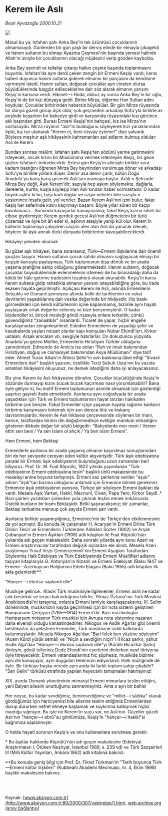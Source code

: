 # Kerem ile Aslı

*Beşir Ayvazoğlu 2000.10.21*

<div>
 <img border="0" src="/web/20020430095427im_/http://www.aksiyon.com.tr/yazar/besirayvazoglu.jpg"/>
 <p class="spot">
  Masal bu ya, Isfahan şahı Anka Bey'in tek üzüntüsü çocuklarının olmamasıydı. Günlerden bir gün yaşlı bir derviş elinde bir elmayla çıkageldi ve hanım sultanın bu elmayı Ayazma Çeşmesi'nin başında yemesi halinde Allah'ın izniyle bir çocuklarının olacağı müjdesini verip gözden kayboldu.
 </p>
 <p class="metin">
  Anka Bey sevindi ve tellallar çıkarıp halkın çeşme başında toplanmasını buyurdu. Isfahan'da aynı derdi çeken zengin bir Ermeni Keşişi vardı; karısı haberi duyunca hanım sultana giderek elmanın bir parçasını da kendisine vermesini istedi. Hanım sultan, doğacak çocuklar ayrı cinsten olursa büyüdüklerinde başgöz edileceklerine dair söz alarak elmanın yarısını Keşiş'in karısına verdi. Hikmet—i Hüda, dokuz ay sonra Anka Bey'in bir oğlu, Keşiş'in de bir kızı dünyaya geldi. Birine Mirza, diğerine Han Sultan adını koydular. Çocuklar birbirinden habersiz büyüdüler. Bir gün Mirza rüyasında bir dünya güzeli görüp âşık oldu; çok geçmeden arkadaşı Sofu'yla birlikte av peşinde koşarken bir bahçeye girdi ve karşısında rüyasındaki kızı görünce aklı başından gitti. Burası Ermeni Keşişi'nin bahçesi, kız ise Mirza'nın sözlüsüydü. Mirza rüyanın "aslı"nı bulduğunu söyleyerek kızı yanaklarından öptü, kız ise utanarak "Kerem et, beni rüsvay eyleme!" diye yalvardı. Böylece meşhur aşk hikâyesinin kahramanları asıl adlarını bulmuş oldular: Aslı ile Kerem.
 </p>
 <p class="metin">
  Bundan sonrası malûm; Isfahan şahı Keşiş'ten sözünü yerine getirmesini isteyecek, ancak kızını bir Müslümana vermek istemeyen Keşiş, bir gece gizlice Isfahan'ı terkedecektir. Ertesi gün Keşiş'in ailesiyle birlikte sırra kadem bastığını öğrenen Mirza Bey beyninden vurulmuşa döner ve arkadaşı Sofu'yla birlikte yollara düşer. Demir asa demir çarık, bütün Doğu Anadolu'yu karış karış gezerek Aslı'sını aramaya başlar. Artık o Şehzade Mirza Bey değil, Âşık Kerem'dir; sazıyla hep aşkını söylemekte, dağlarla, derelerle, kurtla, kuşla söyleşip Han Aslı'sından haber sormaktadır. O kadar büyük aşktır ki bu, başı karlı dağlar ve azgın nehirler bile sazıyla o seslenince insafa gelir, yol verirler. Bazan Kerem Aslı'nın izini bulur, fakat Keşiş her seferinde kızını kaçırmayı başarır. Böyle yıllar süren bir kaçıp kovalamaca... Sonunda kavuşurlar kavuşmasına; fakat Keşiş kızına sihirli bir elbise giydirmiştir; Kerem gerdek gecesi Aslı'nın düğmelerini bir türlü çözemez ve öyle bir âh eder ki, aşkının ateşiyle yanıp kül olur. Kerem'in küllerini toplamaya çalışırken saçları alev alan Aslı da yanarak ölecek; böylece iki âşık ancak öteki dünyada birbirlerine kavuşabileceklerdi.
 </p>
 <p class="metin">
  Hikâyeyi yeniden okumak
 </p>
 <p class="metin">
  Bu güzel aşk hikâyesi, bana sorarsanız, Türk—Ermeni ilişkilerine dair önemli ipuçları taşıyor. Hanım sultanın çocuk sahibi olmasını sağlayacak elmayı bir keşişin karısıyla paylaşması, Türk toplumunun dışa dönük ve bir arada yaşama pratiğine sahip olduğunu göstermektedir. Hanım sultanın, doğacak çocuklar büyüdüklerinde evlenmelerini istemesi de bu biraradalığı daha da köklü bir hâle getirme iradesinin tezahürü olarak okunabilir. Keşiş'in karısı hanım sultana gidip rahatlıkla elmanın yarısını isteyebildiğine göre, bu irade esasen hayata geçirilmiştir. Açıkçası Kerem ile Aslı, aslında Ermenilerin Selçuklu ve Osmanlı şemsiyesi altında belki de tarihlerinin en rahat devirlerini yaşadıklarına dair vesika değerinde bir hikâyedir. Hiç baskı görmedikleri için kendi kültürlerinin içine kapanmamış, bizimle aynı hayatı paylaşarak ortak değerler edinmiş ve bize benzemişlerdi. O kadar bizdendiler ki, birçok mesleği gönül rızasıyla onlara terkettik; çünkü güvendiğimiz "zanaatkâr" insanlardı. Ticaret de yapar, hiçbir engelle karşılaşmadan zenginleşirlerdi. Eskiden Ermenilerin de yaşadığı şehir ve kasabalarda yaşları müsait olanlar kapı komşuları Nubar Efendi'leri, Kirkor ustaları, Arşak amcaları vb. sevgiyle hatırlarlar. On dokuzuncu yüzyılda Anadolu'yu gezen Moltke, Ermenilerin Hıristiyan Türkler olduğunu zannetmiştir. Edmondo de Amicis ise onları "Ruh ve iman bakımından Hıristiyan, doğuş ve cismaniyet bakımından Asya Müslümanı" diye tarif eder. Ahmet Turan Alkan'ın Altıncı Şehir'in son baskısına ilâve ettiği "Sivaslı Ermenilere dair" başlıklı yazısını, özellikle Terzi Sebuh Usta'nın bu yazıda anlatılan hikâyesini okuyunuz, ne demek istediğimi daha iyi anlayacaksınız.
 </p>
 <p class="metin">
  Biz yine Kerem ile Aslı hikâyesine dönelim. Çocuklar büyüdüğünde Keşiş'in sözünde durmayıp kızını bucak bucak kaçırması nasıl yorumlanabilir? Bana öyle geliyor ki, bu motif Ermeni toplumunun asimile olmamak için gösterdiği şaşırtıcı gayreti ifade etmektedir. Asırlarca aynı coğrafyada bir arada yaşadıkları için Türk ve Ermeni toplumlarının hayat tarzları hakikaten birbirine çok benzer. Fakat Ermeniler içiçe yaşanan hayata rağmen kanların birbirine karışmasını önlemek için son derece titiz ve kıskanç davranmışlardır. Kerem ile Aslı hikâyesi çerçevesinde söylenen bir mani, bence, taraflardan birinin din değiştirmedikçe evliliğin mümkün olmadığını gösteren dikkate değer bir sözlü belgedir: "Bahçelerde mor meni / Verem ettin sen beni / Ya sen İslam ol ahçik / Ya ben olam Ermeni".
 </p>
 <p class="metin">
  Hem Ermeni, hem Bektaşi
 </p>
 <p class="metin">
  Ermenilerle asırlarca bir arada yaşamış olmanın kaçınılmaz sonuçlarından biri de her seviyede cereyan eden kültür alışverişidir. Türk âşık edebiyatına paralel bir Ermeni âşık edebiyatının bulunduğunu uzun zamandan beri biliyoruz. Prof. Dr. M. Fuat Köprülü, 1922 yılında yayımlanan "Türk edebiyatının Ermeni edebiyatına tesiri" başlıklı ünlü makalesinde bu meseleyi enine boyuna tartışmıştı. Ermeni saz şairlerine verilen "aşuk" adının "âşık"tan bozma olduğunu anlamak için Ermenice bilmek gerekmez. Ermenice âşık edebiyatının yanısıra, Türkçe şiir söyleyen Ermeni âşıkları da vardı. Mesela Âşık Vartan, Hakkî, Mecnunî, Civan, Papa Yero, Kirkor Seydî..* Bazı şairleri yazdıkları şiirlerden yola çıkarak teşhis etmek imkânsızdır. Üstelik bunların bir kısmı Bektaşidir. Belki şaşıracaksınız; bir zamanlar, Bektaşi tarikatine mensup çok sayıda Ermeni şair vardı.
 </p>
 <p class="metin">
  Asırlarca birlikte yaşamışlığımız, Ermenice'nin de Türkçe'den etkilenmesine de yol açmıştır. Bu konuda ilk çalışmalar H. Acaryan'ın Ermeni Diline Türk Dilinin Tesiri ve Ermenilerin Türklerden Aldıkları Sözler (1902) ve Arşak Çobanyan'ın Ermeni Âşıkları (1906) adlı kitapları ile Fuat Köprülü'nün yukarıda adı geçen makalesidir. Daha sonraki yıllarda aynı konu Azeri ve Ermeni araştırmacılar tarafından değişik açılardan ele alındı. Mesela Azeri araştırmacı Yusuf Vezir Çemenzeminli'nin Ermeni Aşugları Tarafından Söylenmiş Halk Edebiyatı ve Türk Edebiyatında Ermeni Müellifleri adlarını taşıyan kitaplarıyla G. Antonyan'ın Nizami ve Ermeni Edebiyatı (Baku 1947 ve Ermeni—Azerbaycan Halglarının Edebi Elagası (Bakü 1955) adlı kitapları ilk akla gelenlerdir**.
 </p>
 <p class="metin">
  "Hançer—i ebrûsu saplandı dile"
 </p>
 <p class="metin">
  Musikiye gelince.. Klasik Türk musikisiyle ilgilenenler, Ermeni asıllı ne kadar çok bestekâr ve icracı bulunduğunu bilirler. Yılmaz Öztuna'nın Türk Musikisi Ansiklopedisi'ni tarayınız, onlarca Ermeni ismiyle karşılaşacaksınız. III. Selim döneminde, musikimizin kayda geçirilmesi için bir nota sistemi geliştiren Hamparsum Çerçiyan (1765—1814) Ermeni'dir. Bazı müzikologlar Hamparsum notasının Türk musikisi için Avrupa nota sistemine nazaran daha elverişli olduğu kanaatindedirler. Nikogos ve Asdik Ağa'lar gibi önemli bestekârlar da yetiştiren Ermeniler, Türk musikisine ciddi katkılarda bulunmuşlardır. Mesela Nikogos Ağa'dan "Bari felek ben yüzüne söyleyim" (Acem Kürdi yürük semâî) ve "Niçin a sevdiğim niçin"i (Hicaz şarkı), yahut Asdik Ağa'dan "Hançer—i ebrûsu saplandı dile"yi (Kürdîli Hicazkâr Şarkı) dinleyin, gönül telleriniz Dede Efendi'nin eserlerini dinlerken nasıl titriyorsa öyle titreyecektir. Ermeni vatandaşlarımız hiç şüphesiz, musikide bizimle aynı dili konuşuyor, aynı duyguları terennüm ediyorlardı. Halk müziğinde de öyle. Bir türküye başka nerede aynı anda iki farklı toplum sahip çıkabilir? "Sarı Gelin" türküsü etrafında yapılan heyecanlı tartışmaları hatırlayınız!
 </p>
 <p class="metin">
  XIX. asırda Osmanlı yönetiminin mimariyi Ermeni mimarlara teslim ettiğini, yani Balyan ailesini unuttuğumu zannetmeyiniz. Ama o ayrı bir bahis!
 </p>
 <p class="metin">
  Her neyse, bu kadar sevdiğimiz, benimsediğimiz ve "millet—i sâdıka" olarak gördüğümüz için hariciyemizi bile ellerine teslim ettiğimiz Ermenilerden durup dururken nefret etmeye başlamak ve soykırıma kalkışmak hiçbir mantığa sığmıyor. Bu işte ne Kerem'in suçu var, ne Aslı'nın. Güzeller güzeli Aslı'nın "hançer—i ebrû"su gönlümüze, Keşiş'in "hançer—i hakikî"si bağrımıza saplanmıştır.
 </p>
 <p class="metin">
  O halde hayatî sorunun Keşiş'e ve onu kullananlara sorulması gerekir.
 </p>
 <p class="metin">
  * Bu âşıklar hakkında Köprülü'nün adı geçen makalesine (Edebiyat Araştırmaları I, Ötüken Neşriyat, İstanbul 1989, s. 239 vd) ve Türk Sazşairleri III (Milli Kültür Yayınları, Ankara 1962) adlı kitabına bakınız.
 </p>
 <p class="metin">
  **Bu konuda geniş bilgi için Prof. Dr. Fikret Türkmen'in "Tarih boyunca Türk—Ermeni kültür ilişkileri" (Kubbealtı Akademi Mecmuası, nr. 4, Ekim 1998) başlıklı makalesine bakınız.
 </p>
 <p class="metin">
 </p>
 <br/>
 <br/>
</div>

Kaynak: [www.aksiyon.com.tr](http://www.aksiyon.com.tr:80/2000/307/yakinplan/1.htm), [web.archive.org (arşiv bağlantısı)](http://web.archive.org/web/20020430095427/http://www.aksiyon.com.tr:80/2000/307/yakinplan/1.htm)
